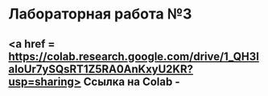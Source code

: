 # Лабораторная работа №3
## <a href = https://colab.research.google.com/drive/1_QH3IaIoUr7ySQsRT1Z5RA0AnKxyU2KR?usp=sharing> Ссылка на Colab</a> - 
